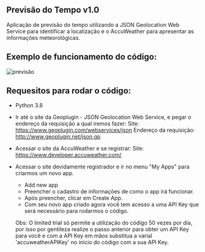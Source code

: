 ## Previsão do Tempo v1.0
Aplicação de previsão do tempo utilizando a JSON Geolocation Web Service para identificar a localização e o AccuWeather para apresentar as informações meteorológicas.

## Exemplo de funcionamento do código:
![previsão](https://user-images.githubusercontent.com/40063504/78058900-63b33e00-735f-11ea-96d8-6b7606faedf8.PNG)

## Requesitos para rodar o código:
- Python 3.8

- Ir até o site da Geoplugin - JSON Geolocation Web Service, e pegar o endereço da requisição a qual iremos fazer:
Site: https://www.geoplugin.com/webservices/json
Endereço da requisição: http://www.geoplugin.net/json.gp

- Acessar o site da AccuWeather e se registrar:
Site: https://www.developer.accuweather.com/

- Acessar o site devidamente registrador e ir no menu "My Apps" para criarmos um novo app.
  - Add new app
  - Preencher o cadastro de informações de como o app irá funcionar.
  - Após preencher, clicar em Create App.
  - Com seu novo app criado agora você tem acesso a uma API Key que será necessário para rodarmos o código.
  
  Obs: O limited trial só permite a utilização do código 50 vezes por dia, por isso por gentileza realize o passo anterior para obter um API Key para você e com a API Key em mãos substitua a varial 'accuweatherAPIKey' no início do código com a sua API Key.

